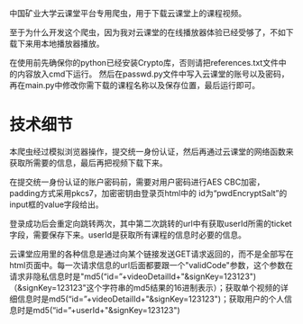 中国矿业大学云课堂平台专用爬虫，用于下载云课堂上的课程视频。

至于为什么开发这个爬虫，因为我对云课堂的在线播放器体验已经受够了，不如下载下来用本地播放器播放。

在使用前先确保你的python已经安装Crypto库，否则请把references.txt文件中的内容放入cmd下运行。
然后在passwd.py文件中写入云课堂的账号以及密码，再在main.py中修改你需下载的课程名称以及保存位置，最后运行即可。

# 技术细节

本爬虫经过模拟浏览器操作，提交统一身份认证，然后再通过云课堂的网络函数来获取所需要的信息，最后再把视频下载下来。

在提交统一身份认证的账户密码前，需要对用户密码进行AES CBC加密，padding方式采用pkcs7，加密密钥由登录页html中的 id为“pwdEncryptSalt”的input框的value字段给出。

登录成功后会重定向跳转两次，其中第二次跳转的url中有获取userId所需的ticket字段，需要保存下来。userId是获取所有课程的信息时必要的信息。

云课堂应用里的各种信息是通过向某个链接发送GET请求返回的，而不是全部写在html页面中。每一次请求信息的url后面都要跟一个"validCode"参数，这个参数在请求非隐私信息时是"md5(“id=”+videoDetailId+"&signKey=123123") （&signKey=123123"这个字符串的md5结果的16进制表示）；获取单个视频的详细信息时是md5(“id=”+videoDetailId+"&signKey=123123")；获取用户的个人信息时是md5(“id=”+userId+"&signKey=123123")
